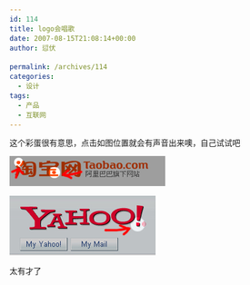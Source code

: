 ```yaml
---
id: 114
title: logo会唱歌
date: 2007-08-15T21:08:14+00:00
author: 愆伏

permalink: /archives/114
categories:
  - 设计
tags:
  - 产品
  - 互联网
---
```

这个彩蛋很有意思，点击如图位置就会有声音出来噢，自己试试吧

![taobao](/wp-content/uploads/200708/15_211304_taobao.jpg)

![yahoo](/wp-content/uploads/200708/15_211315_yahoo.jpg) 

太有才了